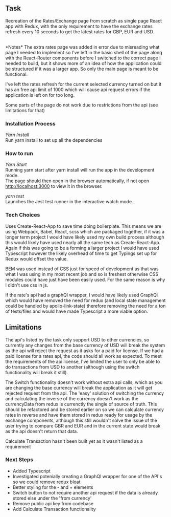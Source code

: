 ## Task
Recreation of the Rates/Exchange page from scratch as single page React app with Redux, with the only requirement to have the exchange rates refresh every 10 seconds to get the latest rates for GBP, EUR and USD.

<br>
*Notes*
The extra rates page was added in error due to misreading what page I needed to implement so I've left in the basic shell of the page along with the React-Router components before I switched to the correct page I needed to build, but it shows more of an idea of how the application could be structured if it was a larger app. So only the main page is meant to be functional.

I've left the rates refresh for the current selected currency turned on but it has an free api limit of 1000 which will cause api request errors if the application is left on for too long.

Some parts of the page do not work due to restrictions from the api (see limitations for that) 

### Installation Process
*Yarn Install*<br>
Run yarn install to set up all the dependencies 

### How to run
*Yarn Start* <br>
Running yarn start after yarn install will run the app in the development mode.<br>
The page should then open in the browser automatically, if not open [http://localhost:3000](http://localhost:3000) to view it in the browser. 

*yarn test* <br>
Launches the Jest test runner in the interactive watch mode.<br>

### Tech Choices
Uses Create-React-App to save time doing boilerplate. This means we are using Webpack, Babel, React, scss which are packaged together, if it was a longer term project I would have likely used my own build process although this would likely have used nearly all the same tech as Create-React-App. Again if this was going to be a forming a larger project I would have used Typescript however the likely overhead of time to get Typings set up for Redux would offset the value.

BEM was used instead of CSS just for speed of development as that was what I was using in my most recent job and so is freshest otherwise CSS modules could have just have been easily used. For the same reason is why I didn't use css in js.

If the rate's api had a graphQl wrapper, I would have likely used GraphQl which would have removed the need for redux (and local state management could be handled by apollo-link-state) therefore removing the need for a ton of tests/files and would have made Typescript a more viable option.

## Limitations
The api's listed by the task only support USD to other currencies, so currently any changes from the base currency of USD will break the system as the api will reject the request as it asks for a paid for license. If we had a paid license for a rates api, the code should all work as expected. To meet the requirements of the api license, I've limited the user to only be able to do transactions from USD to another (although using the switch functionality will break it still). 

The Switch functionality doesn't work without extra api calls, which as you are changing the base currency will break the application as it will get rejected request from the api. The 'easy' solution of switching the currency and calculating the inverse of the currency doesn't work as the currencyData from redux is currenctly the single of source of truth. This should be refactored and be stored earlier on so we can calculate currency rates in reverse and have them stored in redux ready for usage by the exchange components, although this still wouldn't solve the issue of the user trying to compare GBR and EUR and in the current state would break as the api doesn't return that data.

Calculate Transaction hasn't been built yet as it wasn't listed as a requirement 

 ### Next Steps

 - Added Typescript
 - Investigated potenially creating a GraphQl wrapper for one of the API's so we could remove redux bloat
 - Better styling for the - and + elements
 - Switch button to not require another api request if the data is already stored else under the 'from currency'
 - Remove public api key from codebase 
 - Add Calculate Transaction functionality



 

